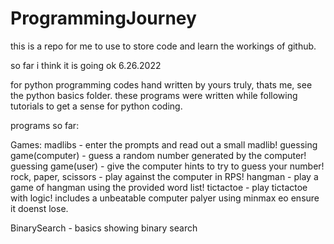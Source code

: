 # ProgrammingJourney

this is a repo for me to use to store code and learn the workings of github.

so far i think it is going ok  6.26.2022

for python programming codes hand written by yours truly, thats me, see the python basics folder.  these programs were written while following tutorials to get a sense for python coding.

programs so far:

Games:
madlibs - enter the prompts and read out a small madlib!
guessing game(computer) - guess a random number generated by the computer!
guessing game(user) - give the computer hints to try to guess your number!
rock, paper, scissors - play against the computer in RPS!
hangman - play a game of hangman using the provided word list!
tictactoe - play tictactoe with logic! includes a unbeatable computer palyer using minmax eo ensure it doenst lose.

BinarySearch - basics showing binary search
